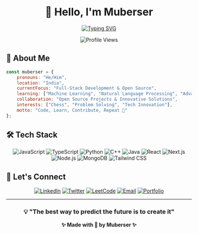 <div align= "center"> 

# 👋 Hello, I'm Muberser

</div>

<div align="center">
  
[![Typing SVG](https://readme-typing-svg.herokuapp.com?font=Fira+Code&weight=500&size=24&pause=1000&color=00D4FF&center=true&vCenter=true&width=600&lines=Developer;Open+Source+Enthusiast;Problem+Solver;Always+Learning+New+Technologies)](https://git.io/typing-svg)

![Profile Views](https://komarev.com/ghpvc/?username=mubashir2611&label=Profile%20views&color=00d4ff&style=for-the-badge)

</div>

## 🚀 About Me

```javascript
const muberser = {
    pronouns: "He/Him",
    location: "India",
    currentFocus: "Full-Stack Development & Open Source",
    learning: ["Machine Learning", "Natural Language Processing", "Advanced React Patterns"],
    collaboration: "Open Source Projects & Innovative Solutions",
    interests: ["Chess", "Problem Solving", "Tech Innovation"],
    motto: "Code, Learn, Contribute, Repeat 🔄"
};
```

## 🛠️ Tech Stack

<div align="center">

![JavaScript](https://img.shields.io/badge/-JavaScript-F7DF1E?style=for-the-badge&logo=javascript&logoColor=black)
![TypeScript](https://img.shields.io/badge/-TypeScript-3178C6?style=for-the-badge&logo=typescript&logoColor=white)
![Python](https://img.shields.io/badge/-Python-3776AB?style=for-the-badge&logo=python&logoColor=white)
![C++](https://img.shields.io/badge/-C++-00599C?style=for-the-badge&logo=c%2b%2b&logoColor=white)
![Java](https://img.shields.io/badge/-Java-007396?style=for-the-badge&logo=java&logoColor=white)
![React](https://img.shields.io/badge/-React-61DAFB?style=for-the-badge&logo=react&logoColor=black)
![Next.js](https://img.shields.io/badge/-Next.js-000000?style=for-the-badge&logo=next.js&logoColor=white)
![Node.js](https://img.shields.io/badge/-Node.js-339933?style=for-the-badge&logo=node.js&logoColor=white)
![MongoDB](https://img.shields.io/badge/-MongoDB-47A248?style=for-the-badge&logo=mongodb&logoColor=white)
![Tailwind CSS](https://img.shields.io/badge/-Tailwind%20CSS-06B6D4?style=for-the-badge&logo=tailwindcss&logoColor=white)

</div>

## 🔗 Let's Connect

<div align="center">
  
[![LinkedIn](https://img.shields.io/badge/-LinkedIn-0077B5?style=for-the-badge&logo=linkedin&logoColor=white)](https://www.linkedin.com/in/mubashir26/)
[![Twitter](https://img.shields.io/badge/-Twitter-1DA1F2?style=for-the-badge&logo=twitter&logoColor=white)](https://twitter.com/mubahossain)
[![LeetCode](https://img.shields.io/badge/-LeetCode-FFA116?style=for-the-badge&logo=leetcode&logoColor=white)](https://leetcode.com/u/mubashircodze/)
[![Email](https://img.shields.io/badge/-Email-D14836?style=for-the-badge&logo=gmail&logoColor=white)](mailto:hussainmubashir445@gmail.com)
[![Portfolio](https://img.shields.io/badge/-Portfolio-00D4FF?style=for-the-badge&logo=vercel&logoColor=white)](https://my-portfolio-flax-six-79.vercel.app/)

</div>

---

<div align="center">
  
### 💡 "The best way to predict the future is to create it" 

**✨ Made with 💙 by Muberser ✨**

</div>
